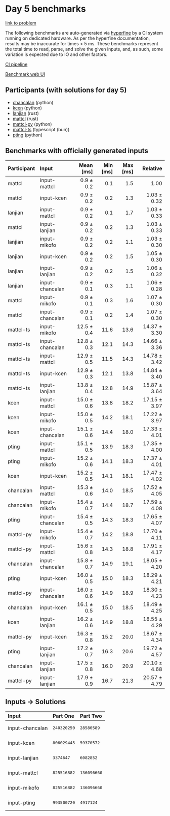 # Day 5 benchmarks

[link to problem](https://adventofcode.com/2023/day/5)

The following benchmarks are auto-generated via
[hyperfine](https://github.com/sharkdp/hyperfine) by a CI system running on
dedicated hardware. As per the hyperfine documentation, results may be
inaccurate for times < 5 ms. These benchmarks represent the total time to read,
parse, and solve the given inputs, and, as such, some variation is expected due
to IO and other factors.

[CI pipeline](http://ci.papercode.net:8080/teams/main/pipelines/aoc2023)

[Benchmark web UI](https://aoc.ancalagon.black)


## Participants (with solutions for day 5)

- [chancalan](https://github.com/chancalan/aoc2023) (python)
- [kcen](https://github.com/kcen/aoc2023) (python)
- [lanjian](https://github.com/lanjian/aoc-2023) (rust)
- [mattcl](https://github.com/mattcl/aoc2023) (rust)
- [mattcl-py](https://github.com/mattcl/aoc2023-py) (python)
- [mattcl-ts](https://github.com/mattcl/aoc2023-js) (typescript (bun))
- [pting](https://github.com/pting/aoc2023) (python)


## Benchmarks with officially generated inputs

| Participant | Input | Mean [ms] | Min [ms] | Max [ms] | Relative |
|:---|:---|---:|---:|---:|---:|
| mattcl | input-mattcl | 0.9 ± 0.2 | 0.1 | 1.5 | 1.00 |
| mattcl | input-kcen | 0.9 ± 0.2 | 0.2 | 1.3 | 1.03 ± 0.32 |
| lanjian | input-mattcl | 0.9 ± 0.2 | 0.1 | 1.7 | 1.03 ± 0.33 |
| mattcl | input-lanjian | 0.9 ± 0.2 | 0.2 | 1.3 | 1.03 ± 0.33 |
| lanjian | input-mikofo | 0.9 ± 0.2 | 0.2 | 1.1 | 1.03 ± 0.30 |
| lanjian | input-kcen | 0.9 ± 0.2 | 0.2 | 1.5 | 1.05 ± 0.30 |
| lanjian | input-lanjian | 0.9 ± 0.2 | 0.2 | 1.5 | 1.06 ± 0.32 |
| lanjian | input-chancalan | 0.9 ± 0.1 | 0.3 | 1.1 | 1.06 ± 0.28 |
| mattcl | input-mikofo | 0.9 ± 0.1 | 0.3 | 1.6 | 1.07 ± 0.30 |
| mattcl | input-chancalan | 0.9 ± 0.1 | 0.2 | 1.4 | 1.07 ± 0.30 |
| mattcl-ts | input-mikofo | 12.5 ± 0.4 | 11.6 | 13.6 | 14.37 ± 3.30 |
| mattcl-ts | input-chancalan | 12.8 ± 0.3 | 12.1 | 14.3 | 14.66 ± 3.36 |
| mattcl-ts | input-mattcl | 12.9 ± 0.5 | 11.5 | 14.3 | 14.78 ± 3.42 |
| mattcl-ts | input-kcen | 12.9 ± 0.3 | 12.1 | 13.8 | 14.84 ± 3.40 |
| mattcl-ts | input-lanjian | 13.8 ± 0.4 | 12.8 | 14.9 | 15.87 ± 3.64 |
| kcen | input-mattcl | 15.0 ± 0.6 | 13.8 | 18.2 | 17.15 ± 3.97 |
| kcen | input-mikofo | 15.0 ± 0.5 | 14.2 | 18.1 | 17.22 ± 3.97 |
| kcen | input-chancalan | 15.1 ± 0.6 | 14.4 | 18.0 | 17.33 ± 4.01 |
| pting | input-mattcl | 15.1 ± 0.5 | 13.9 | 18.3 | 17.35 ± 4.00 |
| pting | input-mikofo | 15.2 ± 0.6 | 14.1 | 18.3 | 17.37 ± 4.01 |
| kcen | input-kcen | 15.2 ± 0.5 | 14.1 | 18.1 | 17.47 ± 4.02 |
| chancalan | input-mattcl | 15.3 ± 0.6 | 14.0 | 18.5 | 17.52 ± 4.05 |
| chancalan | input-mikofo | 15.4 ± 0.7 | 14.4 | 18.7 | 17.59 ± 4.08 |
| pting | input-chancalan | 15.4 ± 0.5 | 14.3 | 18.3 | 17.65 ± 4.07 |
| mattcl-py | input-mikofo | 15.4 ± 0.7 | 14.2 | 18.8 | 17.70 ± 4.11 |
| mattcl-py | input-mattcl | 15.6 ± 0.8 | 14.3 | 18.8 | 17.91 ± 4.17 |
| chancalan | input-chancalan | 15.8 ± 0.7 | 14.9 | 19.1 | 18.05 ± 4.20 |
| pting | input-kcen | 16.0 ± 0.5 | 15.0 | 18.3 | 18.29 ± 4.21 |
| mattcl-py | input-chancalan | 16.0 ± 0.6 | 14.9 | 18.9 | 18.30 ± 4.23 |
| chancalan | input-kcen | 16.1 ± 0.5 | 15.0 | 18.5 | 18.49 ± 4.25 |
| kcen | input-lanjian | 16.2 ± 0.6 | 14.9 | 18.8 | 18.55 ± 4.29 |
| mattcl-py | input-kcen | 16.3 ± 0.8 | 15.2 | 20.0 | 18.67 ± 4.34 |
| pting | input-lanjian | 17.2 ± 0.7 | 16.3 | 20.6 | 19.72 ± 4.57 |
| chancalan | input-lanjian | 17.5 ± 0.8 | 16.0 | 20.9 | 20.10 ± 4.68 |
| mattcl-py | input-lanjian | 17.9 ± 0.9 | 16.7 | 21.3 | 20.57 ± 4.79 |


## Inputs -> Solutions

| Input | Part One | Part Two |
|:---|:---|:---|
|input-chancalan|<pre>240320250</pre>|<pre>28580589</pre>|
|input-kcen|<pre>806029445</pre>|<pre>59370572</pre>|
|input-lanjian|<pre>3374647</pre>|<pre>6082852</pre>|
|input-mattcl|<pre>825516882</pre>|<pre>136096660</pre>|
|input-mikofo|<pre>825516882</pre>|<pre>136096660</pre>|
|input-pting|<pre>993500720</pre>|<pre>4917124</pre>|
